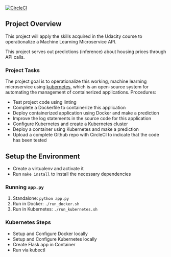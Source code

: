 [![CircleCI](https://circleci.com/gh/angelinejerald/DevOps_Microservices.svg?style=svg)](https://circleci.com/gh/angelinejerald/DevOps_Microservices)

## Project Overview

This project will apply the skills acquired in the Udacity course to operationalize a Machine Learning Microservice API. 

This project serves out predictions (inference) about housing prices through API calls.

### Project Tasks

The project goal is to operationalize this working, machine learning microservice using [kubernetes](https://kubernetes.io/), which is an open-source system for automating the management of containerized applications.
Procedures:
* Test project code using linting
* Complete a Dockerfile to containerize this application
* Deploy containerized application using Docker and make a prediction
* Improve the log statements in the source code for this application
* Configure Kubernetes and create a Kubernetes cluster
* Deploy a container using Kubernetes and make a prediction
* Upload a complete Github repo with CircleCI to indicate that the code has been tested

## Setup the Environment

* Create a virtualenv and activate it
* Run `make install` to install the necessary dependencies

### Running `app.py`

1. Standalone:  `python app.py`
2. Run in Docker:  `./run_docker.sh`
3. Run in Kubernetes:  `./run_kubernetes.sh`

### Kubernetes Steps

* Setup and Configure Docker locally
* Setup and Configure Kubernetes locally
* Create Flask app in Container
* Run via kubectl
